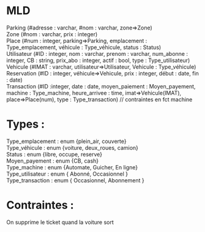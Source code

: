 # __MLD__ <br/>
Parking (#adresse : varchar, #nom : varchar, zone=>Zone)
<br/>
Zone (#nom : varchar, prix : integer)
<br/>
Place (#num : integer, parking=>Parking, emplacement : Type_emplacement, véhicule : Type_véhicule, status : Status)
<br/>
Utilisateur (#ID : integer, nom : varchar, prenom : varchar, num_abonne : integer, CB : string, prix_abo : integer, actif : bool, type : Type_utilisateur)
<br/>
Vehicule (#IMAT : varchar, utilisateur=>Utilisateur, Vehicule : Type_véhicule)
<br/>
Reservation (#ID : integer, véhicule=>Vehicule, prix : integer, début : date, fin : date)
<br/>
Transaction (#ID :integer, date : date, moyen_paiement : Moyen_payement, machine : Type_machine, heure_arrivee : time, imat=>Vehicule(IMAT), place=>Place(num), type : Type_transaction)  // contraintes en fct machine
<br/>


# Types :
Type_emplacement : enum {plein_air, couverte}
<br/>
Type_véhicule : enum {voiture, deux_roues, camion}
<br/>
Status : enum {libre, occupe, reserve}
<br/>
Moyen_payement : enum {CB, cash}
<br/>
Type_machine : enum {Automate, Guicher, En ligne}
<br/>
Type_utilisateur : enum { Abonné, Occasionnel }
<br/>
Type_transaction : enum { Occasionnel, Abonnement }


# Contraintes : 
On supprime le ticket quand la voiture sort
<br/>

